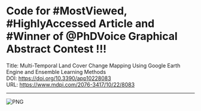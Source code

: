 # Code for #MostViewed, #HighlyAccessed Article and #Winner of @PhDVoice Graphical Abstract Contest !!!

Title: Multi-Temporal Land Cover Change Mapping Using Google Earth Engine and Ensemble Learning Methods </br>
DOI: https://doi.org/10.3390/app10228083 </br>
URL: https://www.mdpi.com/2076-3417/10/22/8083 </br>
___
<img align="left" alt="PNG" src="https://www.mdpi.com/applsci/applsci-10-08083/article_deploy/html/images/applsci-10-08083-ag.png" />
